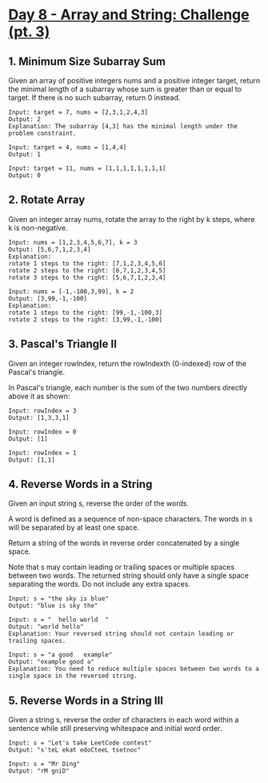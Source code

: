 #  [Day 8 - Array and String: Challenge (pt. 3)](https://leetcode.com/explore/learn/card/array-and-string/204/conclusion/) 


## 1. Minimum Size Subarray Sum

Given an array of positive integers nums and a positive integer target, return the minimal length of a subarray whose sum is greater than or equal to target. If there is no such subarray, return 0 instead.

```
Input: target = 7, nums = [2,3,1,2,4,3]
Output: 2
Explanation: The subarray [4,3] has the minimal length under the problem constraint.
```

```
Input: target = 4, nums = [1,4,4]
Output: 1
```

```
Input: target = 11, nums = [1,1,1,1,1,1,1,1]
Output: 0
```

## 2. Rotate Array

Given an integer array nums, rotate the array to the right by k steps, where k is non-negative.

```
Input: nums = [1,2,3,4,5,6,7], k = 3
Output: [5,6,7,1,2,3,4]
Explanation:
rotate 1 steps to the right: [7,1,2,3,4,5,6]
rotate 2 steps to the right: [6,7,1,2,3,4,5]
rotate 3 steps to the right: [5,6,7,1,2,3,4]
```

```
Input: nums = [-1,-100,3,99], k = 2
Output: [3,99,-1,-100]
Explanation: 
rotate 1 steps to the right: [99,-1,-100,3]
rotate 2 steps to the right: [3,99,-1,-100]
```

## 3. Pascal's Triangle II

Given an integer rowIndex, return the rowIndexth (0-indexed) row of the Pascal's triangle.

In Pascal's triangle, each number is the sum of the two numbers directly above it as shown:

```
Input: rowIndex = 3
Output: [1,3,3,1]
```

```
Input: rowIndex = 0
Output: [1]
```

```
Input: rowIndex = 1
Output: [1,1]
```

## 4. Reverse Words in a String

Given an input string s, reverse the order of the words.

A word is defined as a sequence of non-space characters. The words in s will be separated by at least one space.

Return a string of the words in reverse order concatenated by a single space.

Note that s may contain leading or trailing spaces or multiple spaces between two words. The returned string should only have a single space separating the words. Do not include any extra spaces.

```
Input: s = "the sky is blue"
Output: "blue is sky the"
```

```
Input: s = "  hello world  "
Output: "world hello"
Explanation: Your reversed string should not contain leading or trailing spaces.
```

```
Input: s = "a good   example"
Output: "example good a"
Explanation: You need to reduce multiple spaces between two words to a single space in the reversed string.
```


## 5. Reverse Words in a String III

Given a string s, reverse the order of characters in each word within a sentence while still preserving whitespace and initial word order.

```
Input: s = "Let's take LeetCode contest"
Output: "s'teL ekat edoCteeL tsetnoc"
```

```
Input: s = "Mr Ding"
Output: "rM gniD"
```
